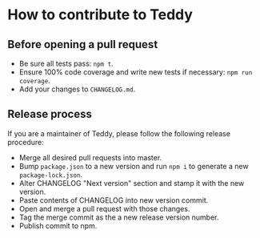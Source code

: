 # How to contribute to Teddy

## Before opening a pull request

- Be sure all tests pass: `npm t`.
- Ensure 100% code coverage and write new tests if necessary: `npm run coverage`.
- Add your changes to `CHANGELOG.md`.

## Release process

If you are a maintainer of Teddy, please follow the following release procedure:

- Merge all desired pull requests into master.
- Bump `package.json` to a new version and run `npm i` to generate a new `package-lock.json`.
- Alter CHANGELOG "Next version" section and stamp it with the new version.
- Paste contents of CHANGELOG into new version commit.
- Open and merge a pull request with those changes.
- Tag the merge commit as the a new release version number.
- Publish commit to npm.
